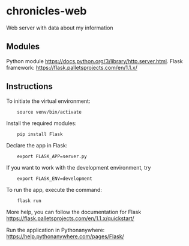 # chronicles-web
Web server with data about my information

## Modules
Python module https://docs.python.org/3/library/http.server.html.
Flask framework: https://flask.palletsprojects.com/en/1.1.x/

## Instructions
To initiate the virtual environment:
```
    source venv/bin/activate
```

Install the required modules:
```
    pip install Flask
```

Declare the app in Flask:
```
    export FLASK_APP=server.py
```

If you want to work with the development environment, try
```
    export FLASK_ENV=development
```

To run the app, execute the command:
```
    flask run
```

More help, you can follow the documentation for Flask https://flask.palletsprojects.com/en/1.1.x/quickstart/

Run the application in Pythonanywhere: https://help.pythonanywhere.com/pages/Flask/